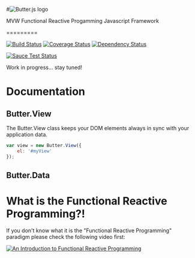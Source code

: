 #![Butter.js logo](https://raw.githubusercontent.com/bagel-framework/Butter.js/master/logos/logo.png)

MVW Functional Reactive Progamming Javascript Framework

=========

[![Build Status](https://travis-ci.org/bagel-framework/Butter.js.svg?branch=master)](https://travis-ci.org/bagel-framework/Butter.js)
[![Coverage Status](https://img.shields.io/coveralls/bagel-framework/Butter.js.svg)](https://coveralls.io/r/bagel-framework/Butter.js)
[![Dependency Status](https://gemnasium.com/bagel-framework/Butter.js.svg)](https://gemnasium.com/bagel-framework/Butter.js)

[![Sauce Test Status](https://saucelabs.com/browser-matrix/butter.svg)](https://saucelabs.com/u/butter)

Work in progress... stay tuned!

# Documentation

## Butter.View

The Butter.View class keeps your DOM elements always in sync with your application data.

```javascript
var view = new Butter.View({
	el: '#myView'
});
```

## Butter.Data

# What is the Functional Reactive Programming?!
If you don't know what it is the "Functional Reactive Programming" paradigm please check the following video first:

[![An Introduction to Functional Reactive Programming](http://img.youtube.com/vi/ZOCCzDNsAtI/hqdefault.jpg)](https://www.youtube.com/watch?v=ZOCCzDNsAtI)



